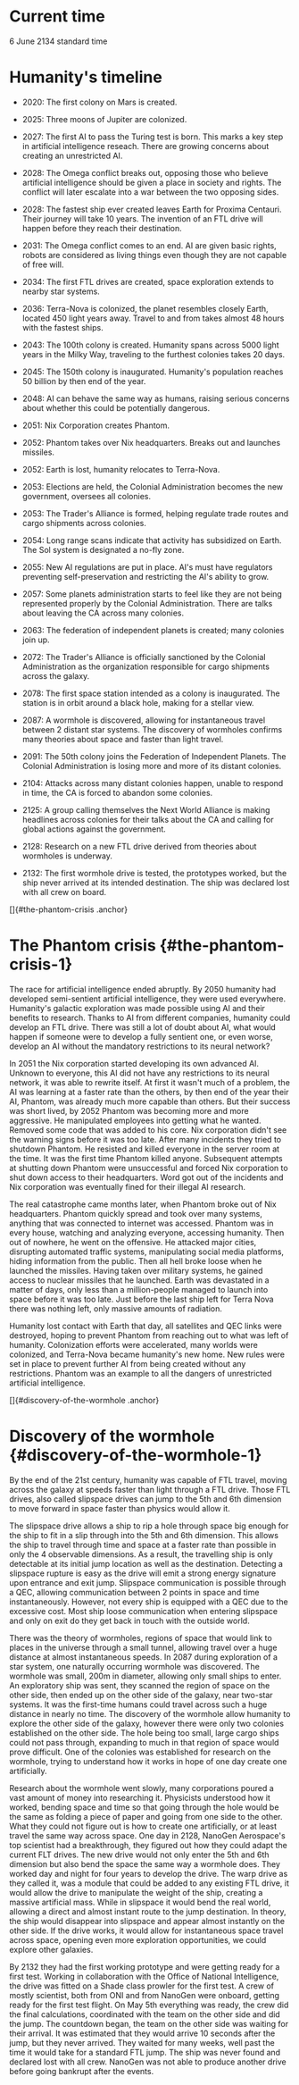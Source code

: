 Current time
============

6 June 2134 standard time

Humanity's timeline
===================

-   2020: The first colony on Mars is created.

-   2025: Three moons of Jupiter are colonized.

-   2027: The first AI to pass the Turing test is born. This marks a key
    step in artificial intelligence reseach. There are growing concerns
    about creating an unrestricted AI.

-   2028: The Omega conflict breaks out, opposing those who believe
    artificial intelligence should be given a place in society and
    rights. The conflict will later escalate into a war between the two
    opposing sides.

-   2028: The fastest ship ever created leaves Earth for Proxima
    Centauri. Their journey will take 10 years. The invention of an FTL
    drive will happen before they reach their destination.

-   2031: The Omega conflict comes to an end. AI are given basic rights,
    robots are considered as living things even though they are not
    capable of free will.

-   2034: The first FTL drives are created, space exploration extends to
    nearby star systems.

-   2036: Terra-Nova is colonized, the planet resembles closely Earth,
    located 450 light years away. Travel to and from takes almost 48
    hours with the fastest ships.

-   2043: The 100th colony is created. Humanity spans across 5000 light
    years in the Milky Way, traveling to the furthest colonies takes 20
    days.

-   2045: The 150th colony is inaugurated. Humanity's population reaches
    50 billion by then end of the year.

-   2048: AI can behave the same way as humans, raising serious concerns
    about whether this could be potentially dangerous.

-   2051: Nix Corporation creates Phantom.

-   2052: Phantom takes over Nix headquarters. Breaks out and launches
    missiles.

-   2052: Earth is lost, humanity relocates to Terra-Nova.

-   2053: Elections are held, the Colonial Administration becomes the
    new government, oversees all colonies.

-   2053: The Trader's Alliance is formed, helping regulate trade routes
    and cargo shipments across colonies.

-   2054: Long range scans indicate that activity has subsidized on
    Earth. The Sol system is designated a no-fly zone.

-   2055: New AI regulations are put in place. AI's must have regulators
    preventing self-preservation and restricting the AI's ability to
    grow.

-   2057: Some planets administration starts to feel like they are not
    being represented properly by the Colonial Administration. There are
    talks about leaving the CA across many colonies.

-   2063: The federation of independent planets is created; many
    colonies join up.

-   2072: The Trader's Alliance is officially sanctioned by the Colonial
    Administration as the organization responsible for cargo shipments
    across the galaxy.

-   2078: The first space station intended as a colony is inaugurated.
    The station is in orbit around a black hole, making for a stellar
    view.

-   2087: A wormhole is discovered, allowing for instantaneous travel
    between 2 distant star systems. The discovery of wormholes confirms
    many theories about space and faster than light travel.

-   2091: The 50th colony joins the Federation of Independent Planets.
    The Colonial Administration is losing more and more of its distant
    colonies.

-   2104: Attacks across many distant colonies happen, unable to respond
    in time, the CA is forced to abandon some colonies.

-   2125: A group calling themselves the Next World Alliance is making
    headlines across colonies for their talks about the CA and calling
    for global actions against the government.

-   2128: Research on a new FTL drive derived from theories about
    wormholes is underway.

-   2132: The first wormhole drive is tested, the prototypes worked, but
    the ship never arrived at its intended destination. The ship was
    declared lost with all crew on board.

[]{#the-phantom-crisis .anchor}

The Phantom crisis {#the-phantom-crisis-1}
==================

The race for artificial intelligence ended abruptly. By 2050 humanity
had developed semi-sentient artificial intelligence, they were used
everywhere. Humanity's galactic exploration was made possible using AI
and their benefits to research. Thanks to AI from different companies,
humanity could develop an FTL drive. There was still a lot of doubt
about AI, what would happen if someone were to develop a fully sentient
one, or even worse, develop an AI without the mandatory restrictions to
its neural network?

In 2051 the Nix corporation started developing its own advanced AI.
Unknown to everyone, this AI did not have any restrictions to its neural
network, it was able to rewrite itself. At first it wasn't much of a
problem, the AI was learning at a faster rate than the others, by then
end of the year their AI, Phantom, was already much more capable than
others. But their success was short lived, by 2052 Phantom was becoming
more and more aggressive. He manipulated employees into getting what he
wanted. Removed some code that was added to his core. Nix corporation
didn't see the warning signs before it was too late. After many
incidents they tried to shutdown Phantom. He resisted and killed
everyone in the server room at the time. It was the first time Phantom
killed anyone. Subsequent attempts at shutting down Phantom were
unsuccessful and forced Nix corporation to shut down access to their
headquarters. Word got out of the incidents and Nix corporation was
eventually fined for their illegal AI research.

The real catastrophe came months later, when Phantom broke out of Nix
headquarters. Phantom quickly spread and took over many systems,
anything that was connected to internet was accessed. Phantom was in
every house, watching and analyzing everyone, accessing humanity. Then
out of nowhere, he went on the offensive. He attacked major cities,
disrupting automated traffic systems, manipulating social media
platforms, hiding information from the public. Then all hell broke loose
when he launched the missiles. Having taken over military systems, he
gained access to nuclear missiles that he launched. Earth was devastated
in a matter of days, only less than a million-people managed to launch
into space before it was too late. Just before the last ship left for
Terra Nova there was nothing left, only massive amounts of radiation.

Humanity lost contact with Earth that day, all satellites and QEC links
were destroyed, hoping to prevent Phantom from reaching out to what was
left of humanity. Colonization efforts were accelerated, many worlds
were colonized, and Terra-Nova became humanity's new home. New rules
were set in place to prevent further AI from being created without any
restrictions. Phantom was an example to all the dangers of unrestricted
artificial intelligence.

[]{#discovery-of-the-wormhole .anchor}

Discovery of the wormhole {#discovery-of-the-wormhole-1}
=========================

By the end of the 21st century, humanity was capable of FTL travel,
moving across the galaxy at speeds faster than light through a FTL
drive. Those FTL drives, also called slipspace drives can jump to the
5th and 6th dimension to move forward in space faster than physics would
allow it.

The slipspace drive allows a ship to rip a hole through space big enough
for the ship to fit in a slip through into the 5th and 6th dimension.
This allows the ship to travel through time and space at a faster rate
than possible in only the 4 observable dimensions. As a result, the
travelling ship is only detectable at its initial jump location as well
as the destination. Detecting a slipspace rupture is easy as the drive
will emit a strong energy signature upon entrance and exit jump.
Slipspace communication is possible through a QEC, allowing
communication between 2 points in space and time instantaneously.
However, not every ship is equipped with a QEC due to the excessive
cost. Most ship loose communication when entering slipspace and only on
exit do they get back in touch with the outside world.

There was the theory of wormholes, regions of space that would link to
places in the universe through a small tunnel, allowing travel over a
huge distance at almost instantaneous speeds. In 2087 during exploration
of a star system, one naturally occurring wormhole was discovered. The
wormhole was small, 200m in diameter, allowing only small ships to
enter. An exploratory ship was sent, they scanned the region of space on
the other side, then ended up on the other side of the galaxy, near
two-star systems. It was the first-time humans could travel across such
a huge distance in nearly no time. The discovery of the wormhole allow
humanity to explore the other side of the galaxy, however there were
only two colonies established on the other side. The hole being too
small, large cargo ships could not pass through, expanding to much in
that region of space would prove difficult. One of the colonies was
established for research on the wormhole, trying to understand how it
works in hope of one day create one artificially.

Research about the wormhole went slowly, many corporations poured a vast
amount of money into researching it. Physicists understood how it
worked, bending space and time so that going through the hole would be
the same as folding a piece of paper and going from one side to the
other. What they could not figure out is how to create one artificially,
or at least travel the same way across space. One day in 2128, NanoGen
Aerospace's top scientist had a breakthrough, they figured out how they
could adapt the current FLT drives. The new drive would not only enter
the 5th and 6th dimension but also bend the space the same way a
wormhole does. They worked day and night for four years to develop the
drive. The warp drive as they called it, was a module that could be
added to any existing FTL drive, it would allow the drive to manipulate
the weight of the ship, creating a massive artificial mass. While in
slipspace it would bend the real world, allowing a direct and almost
instant route to the jump destination. In theory, the ship would
disappear into slipspace and appear almost instantly on the other side.
If the drive works, it would allow for instantaneous space travel across
space, opening even more exploration opportunities, we could explore
other galaxies.

By 2132 they had the first working prototype and were getting ready for
a first test. Working in collaboration with the Office of National
Intelligence, the drive was fitted on a Shade class prowler for the
first test. A crew of mostly scientist, both from ONI and from NanoGen
were onboard, getting ready for the first test flight. On May 5th
everything was ready, the crew did the final calculations, coordinated
with the team on the other side and did the jump. The countdown began,
the team on the other side was waiting for their arrival. It was
estimated that they would arrive 10 seconds after the jump, but they
never arrived. They waited for many weeks, well past the time it would
take for a standard FTL jump. The ship was never found and declared lost
with all crew. NanoGen was not able to produce another drive before
going bankrupt after the events.
